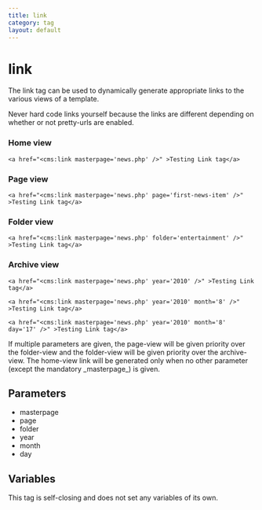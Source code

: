 ```yaml
---
title: link
category: tag
layout: default
---
```


# link

The link tag can be used to dynamically generate appropriate links to the various views of a template.

<p class="error">Never hard code links yourself because the links are different depending on whether or not pretty-urls are enabled.</p>

### Home view

```
<a href="<cms:link masterpage='news.php' />" >Testing Link tag</a>
```

### Page view

```
<a href="<cms:link masterpage='news.php' page='first-news-item' />" >Testing Link tag</a>
```

### Folder view

```
<a href="<cms:link masterpage='news.php' folder='entertainment' />" >Testing Link tag</a>
```

### Archive view

```
<a href="<cms:link masterpage='news.php' year='2010' />" >Testing Link tag</a>

<a href="<cms:link masterpage='news.php' year='2010' month='8' />" >Testing Link tag</a>

<a href="<cms:link masterpage='news.php' year='2010' month='8' day='17' />" >Testing Link tag</a>
```

<p class="notice">If multiple parameters are given, the page-view will be given priority over the folder-view and the folder-view will be given priority over the archive-view. The home-view link will be generated only when no other parameter (except the mandatory _masterpage_) is given.</p>

## Parameters

*   masterpage
*   page
*   folder
*   year
*   month
*   day

## Variables

This tag is self-closing and does not set any variables of its own.
